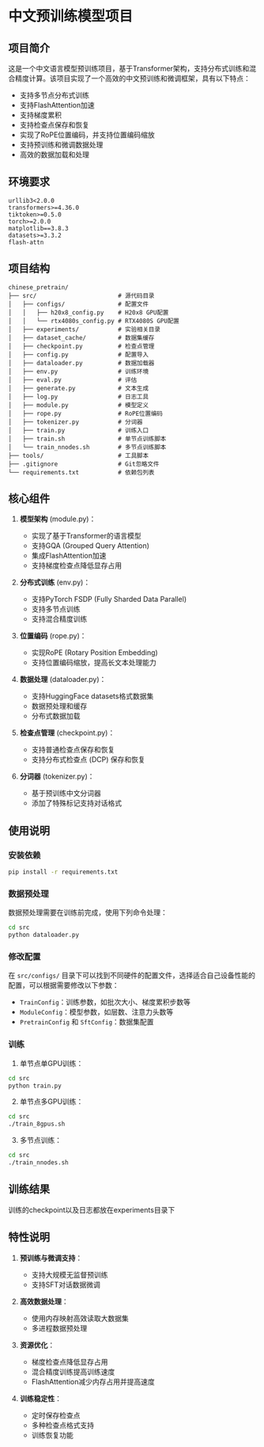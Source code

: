 # 中文预训练模型项目

## 项目简介

这是一个中文语言模型预训练项目，基于Transformer架构，支持分布式训练和混合精度计算。该项目实现了一个高效的中文预训练和微调框架，具有以下特点：

- 支持多节点分布式训练
- 支持FlashAttention加速
- 支持梯度累积
- 支持检查点保存和恢复
- 实现了RoPE位置编码，并支持位置编码缩放
- 支持预训练和微调数据处理
- 高效的数据加载和处理

## 环境要求

```
urllib3<2.0.0
transformers>=4.36.0
tiktoken>=0.5.0
torch>=2.0.0
matplotlib==3.8.3
datasets>=3.3.2
flash-attn
```

## 项目结构

```
chinese_pretrain/
├── src/                       # 源代码目录
│   ├── configs/               # 配置文件
│   │   ├── h20x8_config.py    # H20x8 GPU配置
│   │   └── rtx4080s_config.py # RTX4080S GPU配置
│   ├── experiments/           # 实验相关目录
│   ├── dataset_cache/         # 数据集缓存
│   ├── checkpoint.py          # 检查点管理
│   ├── config.py              # 配置导入
│   ├── dataloader.py          # 数据加载器
│   ├── env.py                 # 训练环境
│   ├── eval.py                # 评估
│   ├── generate.py            # 文本生成
│   ├── log.py                 # 日志工具
│   ├── module.py              # 模型定义
│   ├── rope.py                # RoPE位置编码
│   ├── tokenizer.py           # 分词器
│   ├── train.py               # 训练入口
│   ├── train.sh               # 单节点训练脚本
│   └── train_nnodes.sh        # 多节点训练脚本
├── tools/                     # 工具脚本
├── .gitignore                 # Git忽略文件
└── requirements.txt           # 依赖包列表
```

## 核心组件

1. **模型架构** (module.py)：
   - 实现了基于Transformer的语言模型
   - 支持GQA (Grouped Query Attention)
   - 集成FlashAttention加速
   - 支持梯度检查点降低显存占用

2. **分布式训练** (env.py)：
   - 支持PyTorch FSDP (Fully Sharded Data Parallel)
   - 支持多节点训练
   - 支持混合精度训练

3. **位置编码** (rope.py)：
   - 实现RoPE (Rotary Position Embedding)
   - 支持位置编码缩放，提高长文本处理能力

4. **数据处理** (dataloader.py)：
   - 支持HuggingFace datasets格式数据集
   - 数据预处理和缓存
   - 分布式数据加载

5. **检查点管理** (checkpoint.py)：
   - 支持普通检查点保存和恢复
   - 支持分布式检查点 (DCP) 保存和恢复

6. **分词器** (tokenizer.py)：
   - 基于预训练中文分词器
   - 添加了特殊标记支持对话格式

## 使用说明

### 安装依赖

```bash
pip install -r requirements.txt
```

### 数据预处理

数据预处理需要在训练前完成，使用下列命令处理：

```bash
cd src
python dataloader.py
```

### 修改配置

在 `src/configs/` 目录下可以找到不同硬件的配置文件，选择适合自己设备性能的配置，可以根据需要修改以下参数：

- `TrainConfig`：训练参数，如批次大小、梯度累积步数等
- `ModuleConfig`：模型参数，如层数、注意力头数等
- `PretrainConfig` 和 `SftConfig`：数据集配置


### 训练

1. 单节点单GPU训练：

```bash
cd src
python train.py
```

2. 单节点多GPU训练：
```bash
cd src
./train_8gpus.sh
```

3. 多节点训练：

```bash
cd src
./train_nnodes.sh
```

## 训练结果
训练的checkpoint以及日志都放在experiments目录下

## 特性说明

1. **预训练与微调支持**：
   - 支持大规模无监督预训练
   - 支持SFT对话数据微调

2. **高效数据处理**：
   - 使用内存映射高效读取大数据集
   - 多进程数据预处理

3. **资源优化**：
   - 梯度检查点降低显存占用
   - 混合精度训练提高训练速度
   - FlashAttention减少内存占用并提高速度

4. **训练稳定性**：
   - 定时保存检查点
   - 多种检查点格式支持
   - 训练恢复功能 
